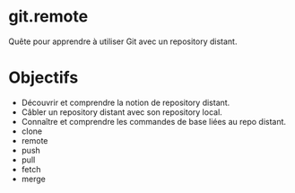 # git.remote
Quête pour apprendre à utiliser Git avec un repository distant.

# Objectifs
- Découvrir et comprendre la notion de repository distant.
- Câbler un repository distant avec son repository local.
- Connaître et comprendre les commandes de base liées au repo distant.
- clone
- remote
- push
- pull
- fetch
- merge
